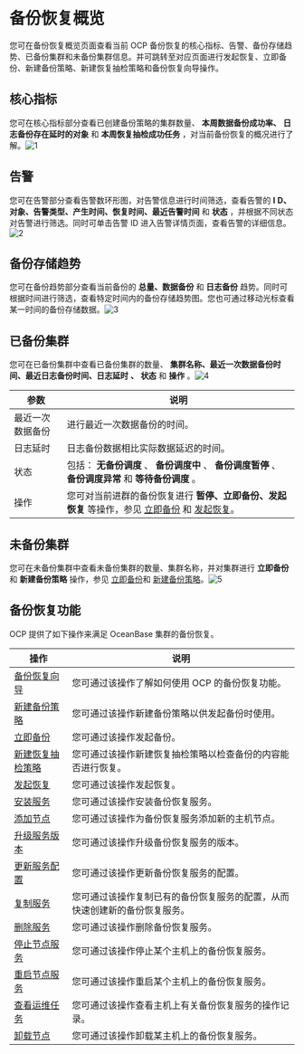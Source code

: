 备份恢复概览 
===========================

您可在备份恢复概览页面查看当前 OCP 备份恢复的核心指标、告警、备份存储趋势、已备份集群和未备份集群信息。并可跳转至对应页面进行发起恢复、立即备份、新建备份策略、新建恢复抽检策略和备份恢复向导操作。

**核心指标** 
-----------------------------

您可在核心指标部分查看已创建备份策略的集群数量、 **本周数据备份成功率、** **日志备份存在延时的对象** 和 **本周恢复抽检成功任务** ，对当前备份恢复的概况进行了解。![1](https://help-static-aliyun-doc.aliyuncs.com/assets/img/zh-CN/4152382161/p240601.png)

**告警** 
---------------------------

您可在告警部分查看告警数环形图，对告警信息进行时间筛选，查看告警的 **I** **D、对象、告警类型、产生时间、恢复时间、最近告警时间** 和 **状态** ，并根据不同状态对告警进行筛选。同时可单击告警 ID 进入告警详情页面，查看告警的详细信息。![2](https://help-static-aliyun-doc.aliyuncs.com/assets/img/zh-CN/5152382161/p240602.png)

**备份存储趋势** 
-------------------------------

您可在备份趋势部分查看当前备份的 **总量、数据备份** 和 **日志备份** 趋势。同时可根据时间进行筛选，查看特定时间内的备份存储趋势图。您也可通过移动光标查看某一时间的备份存储数据。![3](https://help-static-aliyun-doc.aliyuncs.com/assets/img/zh-CN/5152382161/p240603.png)

**已备份集群** 
------------------------------

您可在已备份集群中查看已备份集群的数量、 **集群名称、最近一次数据备份时间、最近日志备份时间、日志延时** **、** **状态** 和 **操作** 。![4](https://help-static-aliyun-doc.aliyuncs.com/assets/img/zh-CN/5152382161/p240604.png)


|    参数    |                                                                        说明                                                                         |
|----------|---------------------------------------------------------------------------------------------------------------------------------------------------|
| 最近一次数据备份 | 进行最近一次数据备份的时间。                                                                                                                                    |
| 日志延时     | 日志备份数据相比实际数据延迟的时间。                                                                                                                                |
| 状态       | 包括： **无备份调度** 、 **备份调度中** 、 **备份调度暂停** 、 **备份调度异常** 和 **等待备份调度** 。                                                                                |
| 操作       | 您可对当前进群的备份恢复进行 **暂停、立即备份、发起恢复** 等操作，参见 [立即备份](t2009329.html#topic-2009329) 和 [发起恢复](t2009333.html#topic-2009333)。 |



**未备份集群** 
------------------------------

您可在未备份集群中查看未备份集群的数量、集群名称，并对集群进行 **立即备份** 和 **新建备份策略** 操作，参见 [立即备份](t2009329.html#topic-2009329)和 [新建备份策略](t2009328.html#topic-2009328)。![5](https://help-static-aliyun-doc.aliyuncs.com/assets/img/zh-CN/5152382161/p240605.png)

备份恢复功能 
---------------------------

OCP 提供了如下操作来满足 OceanBase 集群的备份恢复。


|                           操作                            |                  说明                   |
|---------------------------------------------------------|---------------------------------------|
| [备份恢复向导](t2071297.html#topic-2071297)   | 您可通过该操作了解如何使用 OCP 的备份恢复功能。            |
| [新建备份策略](t2009328.html#topic-2009328)   | 您可通过该操作新建备份策略以供发起备份时使用。               |
| [立即备份](t2009329.html#topic-2009329)     | 您可通过该操作发起备份。                          |
| [新建恢复抽检策略](t2009332.html#topic-2009332) | 您可通过该操作新建恢复抽检策略以检查备份的内容能否进行恢复。        |
| [发起恢复](t2009333.html#topic-2009333)     | 您可通过该操作发起恢复。                          |
| [安装服务](t2071298.html#topic-2071298)     | 您可通过该操作安装备份恢复服务。                      |
| [添加节点](t2071299.html#topic-2071299)     | 您可通过该操作为备份恢复服务添加新的主机节点。               |
| [升级服务版本](t2071300.html#topic-2071300)   | 您可通过该操作升级备份恢复服务的版本。                   |
| [更新服务配置](t2071301.html#topic-2071301)   | 您可通过该操作更新备份恢复服务的配置。                   |
| [复制服务](t2071302.html#topic-2071302)     | 您可通过该操作复制已有的备份恢复服务的配置，从而快速创建新的备份恢复服务。 |
| [删除服务](t2071303.html#topic-2071303)     | 您可通过该操作删除备份恢复服务。                      |
| [停止节点服务](t2071304.html#topic-2071304)   | 您可通过该操作停止某个主机上的备份恢复服务。                |
| [重启节点服务](t2071305.html#topic-2071305)   | 您可通过该操作重启某个主机上的备份恢复服务。                |
| [查看运维任务](t2071306.html#topic-2071306)   | 您可通过该操作查看主机上有关备份恢复服务的操作记录。            |
| [卸载节点](t2071307.html#topic-2071307)     | 您可通过该操作卸载某主机上的备份恢复服务。                 |



